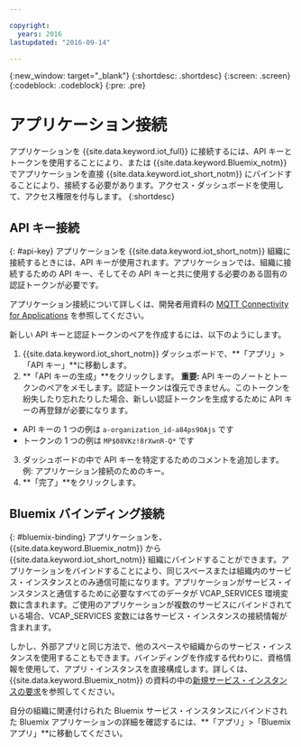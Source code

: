```yaml
---

copyright:
  years: 2016
lastupdated: "2016-09-14"

---
```


{:new_window: target="\_blank"}
{:shortdesc: .shortdesc}
{:screen: .screen}
{:codeblock: .codeblock}
{:pre: .pre}

# アプリケーション接続

アプリケーションを {{site.data.keyword.iot_full}} に接続するには、API キーとトークンを使用することにより、または {{site.data.keyword.Bluemix_notm}} でアプリケーションを直接 {{site.data.keyword.iot_short_notm}} にバインドすることにより、接続する必要があります。アクセス・ダッシュボードを使用して、アクセス権限を付与します。
{:shortdesc}

## API キー接続
{: #api-key}
アプリケーションを {{site.data.keyword.iot_short_notm}} 組織に接続するときには、API キーが使用されます。アプリケーションでは、組織に接続するための API キー、そしてその API キーと共に使用する必要のある固有の認証トークンが必要です。  

アプリケーション接続について詳しくは、開発者用資料の [MQTT Connectivity for Applications](https://docs.internetofthings.ibmcloud.com/applications/mqtt.html) を参照してください。

新しい API キーと認証トークンのペアを作成するには、以下のようにします。  
1.	{{site.data.keyword.iot_short_notm}} ダッシュボードで、**「アプリ」>「API キー」**に移動します。  
2.	**「API キーの生成」**をクリックします。
**重要:** API キーのノートとトークンのペアをメモします。認証トークンは復元できません。このトークンを紛失したり忘れたりした場合、新しい認証トークンを生成するために API キーの再登録が必要になります。
 - API キーの 1 つの例は `a-organization_id-a84ps90Ajs` です  
 - トークンの 1 つの例は `MP$08VKz!8rXwnR-Q*` です  
3.	ダッシュボードの中で API キーを特定するためのコメントを追加します。例: アプリケーション接続のためのキー。
4.	**「完了」**をクリックします。



## Bluemix バインディング接続
{: #bluemix-binding}
アプリケーションを、{{site.data.keyword.Bluemix_notm}} から {{site.data.keyword.iot_short_notm}} 組織にバインドすることができます。アプリケーションをバインドすることにより、同じスペースまたは組織内のサービス・インスタンスとのみ通信可能になります。アプリケーションがサービス・インスタンスと通信するために必要なすべてのデータが VCAP_SERVICES 環境変数に含まれます。ご使用のアプリケーションが複数のサービスにバインドされている場合、VCAP_SERVICES 変数には各サービス・インスタンスの接続情報が含まれます。  

しかし、外部アプリと同じ方法で、他のスペースや組織からのサービス・インスタンスを使用することもできます。バインディングを作成する代わりに、資格情報を使用して、アプリ・インスタンスを直接構成します。詳しくは、{{site.data.keyword.Bluemix_notm}} の資料の中の[新規サービス・インスタンスの要求](https://console.{DomainName}/docs/services/reqnsi.html#req_instance)を参照してください。

自分の組織に関連付けられた Bluemix サービス・インスタンスにバインドされた Bluemix アプリケーションの詳細を確認するには、**「アプリ」>「Bluemix アプリ」**に移動してください。  

